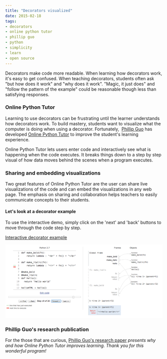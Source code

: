 ```yaml
---
title: "Decorators visualized"
date: 2015-02-18
tags:
- decorators
- online python tutor
- phillip guo
- python
- simplicity
- learn
- open source
---
```



Decorators make code more readable. When learning how decorators work, it's
easy to get confused. When teaching decorators, students often ask "but how
does it work" and "why does it work". "Magic, it just does" and "follow the
pattern of the example" could be reasonable though less than satisfying
responses.

### Online Python Tutor

Learning to use decorators can be frustrating until the learner understands
how decorators work. To build mastery, students want to visualize what the
computer is doing when using a decorator. Fortunately,  [Phillip
Guo](http://www.pgbovine.net/) has developed [Online Python
Tutor](http://pythontutor.com/) to improve the student's learning experience.

Online Python Tutor lets users enter code and interactively see what is
happening when the code executes. It breaks things down to a step by step
visual of how data moves behind the scenes when a program executes.

### Sharing and embedding visualizations

Two great features of Online
Python Tutor are the user can share live visualizations of the code and can
embed the visualizations in any web page. The emphasis on sharing and
collaboration helps teachers to easily communicate concepts to their students.

#### Let's look at a decorator example

To use the interactive demo, simply click on the 'next' and 'back' buttons to
move through the code step by step.

[Interactive decorator example](http://pythontutor.com/iframe-embed.html#code=def+make_bold(fn)%3A%0A++++return+lambda+%3A+%22%3Cb%3E%22+%2B+fn()+%2B+%22%3C/b%3E%22%0A%0Adef+make_italic(fn)%3A%0A++++return+lambda+%3A+%22%3Ci%3E%22+%2B+fn()+%2B+%22%3C/i%3E%22%0A%0A%40make_bold%0A%40make_italic%0Adef+hello()%3A%0A++return+%22hello+world%22%0A++%0AhelloHTML+%3D+hello()&origin=opt-frontend.js&cumulative=false&heapPrimitives=false&textReferences=false&py=3&rawInputLstJSON=%5B%5D&curInstr=0&codeDivWidth=350&codeDivHeight=400)

![](../../../assets/images/2015/guo_decorator.png)


### Phillip Guo's research publication

For the those that are curious, [Phillip Guo's research
paper](http://pgbovine.net/publications/Online-Python-Tutor-web-based-program-visualization_SIGCSE-2013.pdf)
*presents why and how Online Python Tutor improves learning. Thank you for
this wonderful program!*
